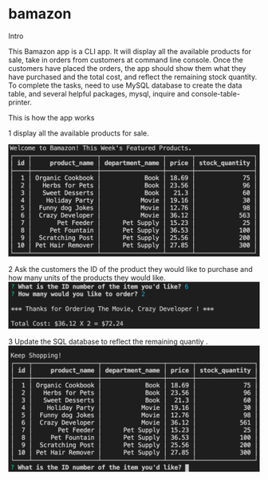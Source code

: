 # bamazon

Intro

This Bamazon app is a CLI app. It will display all the available products for sale, take in orders from customers at command line console. Once the customers have placed the orders, the app should show them what they have purchased and the total cost, and reflect the remaining stock quantity. To complete the tasks, need to use MySQL database to create the data table, and several helpful packages, mysql, inquire and console-table-printer.

This is how the app works

1 display all the available products for sale.

<img src="table.png">



2 Ask the customers the ID of the product they would like to purchase and how many units of the products they would like.
<img src="q_result.png">


3 Update the SQL database to reflect the remaining quantiy .
<img src="keepShopping.png">
